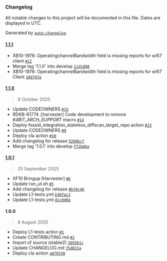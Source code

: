 ### Changelog

All notable changes to this project will be documented in this file. Dates are displayed in UTC.

Generated by [`auto-changelog`](https://github.com/CookPete/auto-changelog).

#### [1.1.1](https://github.com/rdkcentral/harvester/compare/1.1.0...1.1.1)

- XB10-1976: OperatingchannelBandwidth field is missing reports for wifi7 client [`#12`](https://github.com/rdkcentral/harvester/pull/12)
- Merge tag '1.1.0' into develop [`11d1d88`](https://github.com/rdkcentral/harvester/commit/11d1d889b8983717ae6c3e00db76148cca48c1fd)
- XB10-1976: OperatingchannelBandwidth field is missing reports for wifi7 Client [`10d747e`](https://github.com/rdkcentral/harvester/commit/10d747eed40dbc371396f9a4be0100acb6153c76)

#### [1.1.0](https://github.com/rdkcentral/harvester/compare/1.0.1...1.1.0)

> 9 October 2025

- Update CODEOWNERS [`#15`](https://github.com/rdkcentral/harvester/pull/15)
- RDKB-61774 :[harvester] Code development to remove _64BIT_ARCH_SUPPORT_ macro [`#14`](https://github.com/rdkcentral/harvester/pull/14)
- Deploy fossid_integration_stateless_diffscan_target_repo action [`#13`](https://github.com/rdkcentral/harvester/pull/13)
- Update CODEOWNERS [`#9`](https://github.com/rdkcentral/harvester/pull/9)
- Deploy cla action [`#10`](https://github.com/rdkcentral/harvester/pull/10)
- Add changelog for release [`52b9bc7`](https://github.com/rdkcentral/harvester/commit/52b9bc788e678e4ff06696065efb5a25f543f48c)
- Merge tag '1.0.1' into develop [`ff2b66e`](https://github.com/rdkcentral/harvester/commit/ff2b66e545c5c02a615ca00d72b783d6c2bf16bb)

#### [1.0.1](https://github.com/rdkcentral/harvester/compare/1.0.0...1.0.1)

> 25 September 2025

- XF10 Bringup [Harvester] [`#6`](https://github.com/rdkcentral/harvester/pull/6)
- Update run_ut.sh [`#5`](https://github.com/rdkcentral/harvester/pull/5)
- Add changelog for release [`0bfdc46`](https://github.com/rdkcentral/harvester/commit/0bfdc46911bb43a34120cd8a660bc7056a8c7e65)
- Update L1-tests.yml [`b50fac1`](https://github.com/rdkcentral/harvester/commit/b50fac18d05380e878d70fa43327acee86edcf3a)
- Update L1-tests.yml [`d1c0d6b`](https://github.com/rdkcentral/harvester/commit/d1c0d6bf0517187cd6084d143060f00601a52328)

#### 1.0.0

> 6 August 2025

- Deploy L1-tests action [`#1`](https://github.com/rdkcentral/harvester/pull/1)
- Create CONTRIBUTING.md [`#2`](https://github.com/rdkcentral/harvester/pull/2)
- Import of source (stable2) [`205561c`](https://github.com/rdkcentral/harvester/commit/205561cae5e5e6c9d3431546ae8b1bf82b245896)
- Update CHANGELOG.md [`75d021a`](https://github.com/rdkcentral/harvester/commit/75d021a466fdcc8c136805a7bf08618fe9ddddd9)
- Deploy cla action [`a878338`](https://github.com/rdkcentral/harvester/commit/a87833826ba4122ba3c21f9456691018a4aabd5b)
